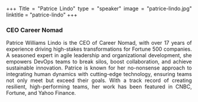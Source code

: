 +++
Title = "Patrice Lindo"
type = "speaker"
image = "patrice-lindo.jpg"
linktitle = "patrice-lindo"
+++
<h3>
CEO
Career Nomad
</h3>

<p>
Patrice Williams Lindo is the CEO of Career Nomad, with over 17 years of experience driving high-stakes transformations for Fortune 500 companies. A seasoned expert in agile leadership and organizational development, she empowers DevOps teams to break silos, boost collaboration, and achieve sustainable innovation. Patrice is known for her no-nonsense approach to integrating human dynamics with cutting-edge technology, ensuring teams not only meet but exceed their goals. With a track record of creating resilient, high-performing teams, her work has been featured in CNBC, Fortune, and Yahoo Finance.
</p>

<style>
  p {
    text-align: justify;
  }
</style>
